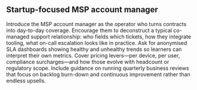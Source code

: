 ## Startup-focused MSP account manager

Introduce the MSP account manager as the operator who turns contracts into day-to-day coverage. Encourage them to deconstruct a typical co-managed support relationship: who fields which tickets, how they integrate tooling, what on-call escalation looks like in practice. Ask for anonymised SLA dashboards showing healthy and unhealthy trends so learners can interpret their own metrics. Cover pricing levers—per device, per user, compliance surcharges—and how those evolve with headcount or regulatory scope. Include guidance on running quarterly business reviews that focus on backlog burn-down and continuous improvement rather than endless upsells.
